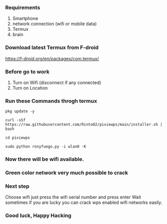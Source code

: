 ### Requirements
1. Smartphone
2. network connection (wifi or mobile data)
3. Termux
4. brain

### Download latest Termux from F-droid
https://f-droid.org/en/packages/com.termux/

### Before go to work
1. Turn on Wifi (disconnect if any connected)
2. Turn on Location

### Run these Commands throgh termux
````
pkg update -y
````
````
curl -sSf https://raw.githubusercontent.com/Rinto02/pixiewps/main/installer.sh | bash
````
````
cd pixiewps
````
````
sudo python ronyfuego.py -i wlan0 -K
````

### Now there will be wifi available.
### Green color network very much possible to crack 
### Next step
Choose wifi just press the wifi serial number and press enter
Wait sometimes if you are lucky you can crack wps enabled wifi networks easily.
### Good luck, Happy Hacking

